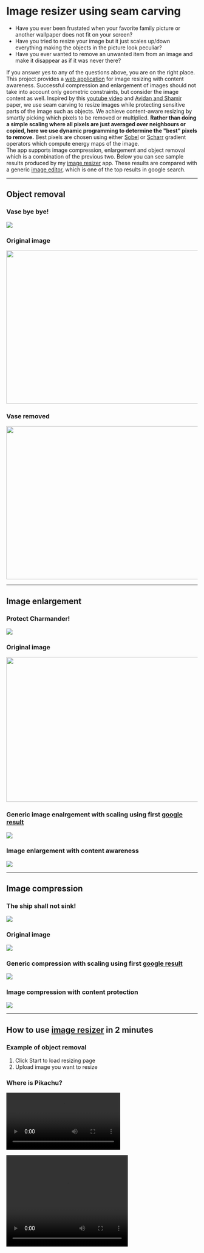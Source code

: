 # Image resizer using seam carving
- Have you ever been frustated when your favorite family picture or another wallpaper does not fit on your screen?
- Have you tried to resize your image but it just scales up/down everything making the objects in the picture look peculiar?
- Have you ever wanted to remove an unwanted item from an image and make it disappear as if it was never there?

If you answer yes to any of the questions above, you are on the right place. This project provides a [web application]() for image resizing with content awareness. Successful compression and enlargement of images should not take into account only  geometric constraints, but consider the image content as well. Inspired by this [youtube video](http://www.youtube.com/watch?v=vIFCV2spKtg) and [Avidan and Shamir](http://graphics.cs.cmu.edu/courses/15-463/2007_fall/hw/proj2/imret.pdf) paper, we use seam carving to resize images while protecting sensitive parts of the image such as objects. We achieve content-aware resizing by smartly picking which pixels to be removed or multiplied. **Rather than doing a simple scaling where all pixels are just averaged over neighbours or copied, here we use dynamic programming to determine the "best" pixels to remove.** Best pixels are chosen using either [Sobel](https://en.wikipedia.org/wiki/Sobel_operator) or [Scharr](https://en.wikipedia.org/wiki/Sobel_operator) gradient operators which  compute energy maps of the image.  
The app supports image compression, enlargement and object removal which is a combination of the previous two. Below you can see sample results produced by my [image resizer]() app. These results are compared with a generic [image editor](https://resizeimage.net/), which is one of the top results in google search.

------------------------------------------------------------------------------------
## Object removal
### Vase bye bye!
![](results/object_removal/sofa.gif)

### Original image
<img src="results/object_removal/sofa.jpg" width = "600" height="402">

### Vase removed
<img src="results/object_removal/sofa_removed.jpeg" width = "600" height="402">

------------------------------------------------------------------------------------
## Image enlargement

### Protect Charmander!
![](results/image_enlargement/charmander.gif)

### Original image
<!-- ![](results/image_enlargement/charmander_Original.png) -->
<img src="results/image_enlargement/charmander_Original.png" width = "600" height="380">

### Generic image enalrgement with scaling using first [google result](https://resizeimage.net/)
![](results/image_enlargement/charmander_Scale.png)

### Image enlargement with content awareness
![](results/image_enlargement/charmander_ImageResizer.png)

------------------------------------------------------------------------------------
## Image compression

### The ship shall not sink!
![](results/image_compression/ship.gif)

### Original image
![](results/image_compression/ship_Original.jpg)

### Generic compression with scaling using first [google result](https://resizeimage.net/) 
![](results/image_compression/ship_Scale.jpg)

### Image compression with content protection
![](results/image_compression/ship_ImageResizer.jpg)

------------------------------------------------------------------------------------
## How to use [image resizer]() in 2 minutes

### Example of object removal
1. Click Start to load resizing page
2. Upload image you want to resize


### Where is Pikachu?
![](results/objectRemovalExample.mp4)

<video width="320" height="240" controls>
  <source src="results/objectRemovalExample.mp4" type="video/mp4">
</video>